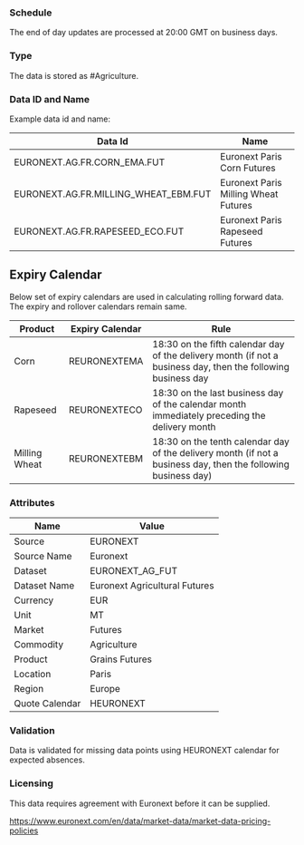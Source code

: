 ### Schedule

The end of day updates are processed at 20:00 GMT on business days.

### Type

The data is stored as #Agriculture.

### Data ID and Name

Example data id and name:

|**Data Id**|**Name**|
|-|-|
|EURONEXT.AG.FR.CORN_EMA.FUT|Euronext Paris Corn Futures|
|EURONEXT.AG.FR.MILLING_WHEAT_EBM.FUT|Euronext Paris Milling Wheat Futures|
|EURONEXT.AG.FR.RAPESEED_ECO.FUT|Euronext Paris Rapeseed Futures|

## Expiry Calendar

Below set of expiry calendars are used in calculating rolling forward data. The expiry and rollover calendars remain same.

|Product|Expiry Calendar|Rule|
|-|-|-|
|Corn|REURONEXTEMA|18:30 on the fifth calendar day of the delivery month (if not a business day, then the following business day|
|Rapeseed|REURONEXTECO|18:30 on the last business day of the calendar month immediately preceding the delivery month|
|Milling Wheat|REURONEXTEBM|18:30 on the tenth calendar day of the delivery month (if not a business day, then the following business day)|

### Attributes

|Name|Value|
|-|-|
|Source|EURONEXT|
|Source Name|Euronext|
|Dataset|EURONEXT_AG_FUT|
|Dataset Name|Euronext Agricultural Futures|
|Currency|EUR|
|Unit|MT|
|Market|Futures|
|Commodity|Agriculture|
|Product|Grains Futures|
|Location|Paris|
|Region|Europe|
|Quote Calendar|HEURONEXT|

### Validation

Data is validated for missing data points using HEURONEXT calendar for expected absences.

### Licensing

This data requires agreement with Euronext before it can be supplied.

https://www.euronext.com/en/data/market-data/market-data-pricing-policies